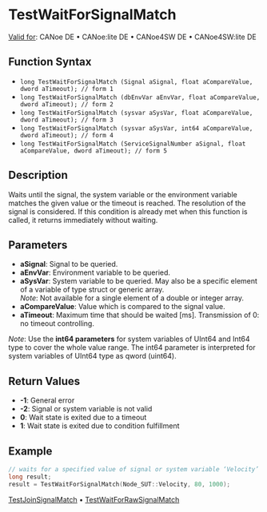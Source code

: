 # TestWaitForSignalMatch

[Valid for](../../../Shared/FeatureAvailability.md): CANoe DE • CANoe:lite DE • CANoe4SW DE • CANoe4SW:lite DE

## Function Syntax

- `long TestWaitForSignalMatch (Signal aSignal, float aCompareValue, dword aTimeout); // form 1`
- `long TestWaitForSignalMatch (dbEnvVar aEnvVar, float aCompareValue, dword aTimeout); // form 2`
- `long TestWaitForSignalMatch (sysvar aSysVar, float aCompareValue, dword aTimeout); // form 3`
- `long TestWaitForSignalMatch (sysvar aSysVar, int64 aCompareValue, dword aTimeout); // form 4`
- `long TestWaitForSignalMatch (ServiceSignalNumber aSignal, float aCompareValue, dword aTimeout); // form 5`

## Description

Waits until the signal, the system variable or the environment variable matches the given value or the timeout is reached. The resolution of the signal is considered. If this condition is already met when this function is called, it returns immediately without waiting.

## Parameters

- **aSignal**: Signal to be queried.
- **aEnvVar**: Environment variable to be queried.
- **aSysVar**: System variable to be queried. May also be a specific element of a variable of type struct or generic array.  
  *Note*: Not available for a single element of a double or integer array.
- **aCompareValue**: Value which is compared to the signal value.
- **aTimeout**: Maximum time that should be waited [ms]. Transmission of 0: no timeout controlling.

*Note*: Use the **int64 parameters** for system variables of UInt64 and Int64 type to cover the whole value range. The int64 parameter is interpreted for system variables of UInt64 type as qword (uint64).

## Return Values

- **-1**: General error
- **-2**: Signal or system variable is not valid
- **0**: Wait state is exited due to a timeout
- **1**: Wait state is exited due to condition fulfillment

## Example

```c
// waits for a specified value of signal or system variable ‘Velocity’
long result;
result = TestWaitForSignalMatch(Node_SUT::Velocity, 80, 1000);
```

[TestJoinSignalMatch](CAPLfunctionTestJoinSignalMatch.md) • [TestWaitForRawSignalMatch](CAPLfunctionTestWaitForRawSignalMatch.md)
